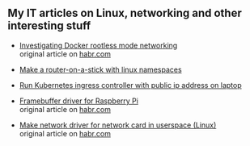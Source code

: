 ## My IT articles on Linux, networking and other interesting stuff 
* [Investigating Docker rootless mode networking](rootless_docker.md)  
  original article on [habr.com](https://habr.com/ru/articles/799625/) 
  

* [Make a router-on-a-stick with linux namespaces](https://habr.com/ru/articles/765748/)
* [Run Kubernetes ingress controller with public ip address on laptop](https://habr.com/ru/articles/717842/)  
  

* [Framebuffer driver for Raspberry Pi](https://github.com/dsoastro/framebuffer_driver_rpi)  
  original article on [habr.com](https://habr.com/ru/post/536110/)  
  

* [Make network driver for network card in userspace (Linux)](https://github.com/dsoastro/stm32_usb_eth_card)  
  original article on [habr.com](https://habr.com/ru/post/530730/)  
  
